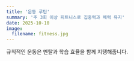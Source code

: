 ```yaml
---
title: '운동 루틴'
summary: '주 3회 이상 피트니스로 집중력과 체력 유지'
date: 2025-10-10
image:
  filename: fitness.jpg
---
```


규칙적인 운동은 멘탈과 학습 효율을 함께 지탱해줍니다.
